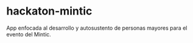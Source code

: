 # hackaton-mintic
App enfocada al desarrollo y autosustento de personas mayores para el evento del Mintic.
